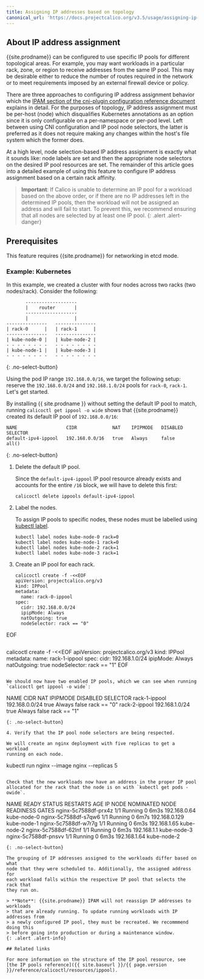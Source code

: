 ```yaml
---
title: Assigning IP addresses based on topology
canonical_url: 'https://docs.projectcalico.org/v3.5/usage/assigning-ip-addresses-topology'
---
```


## About IP address assignment

{{site.prodname}} can be configured to use specific IP pools for different
topological areas. For example, you may want workloads in a particular rack,
zone, or region to receive addresses from the same IP pool. This may be
desirable either to reduce the number of routes required in the network or to
meet requirements imposed by an external firewall device or policy.

There are three approaches to configuring IP address assignment behavior which
the [IPAM section of the cni-plugin configuration reference
document]({{site.baseurl}}/{{page.version}}/reference/cni-plugin/configuration#ipam)
explains in detail. For the purposes of topology, IP address
assignment must be per-host (node) which disqualifies Kubernetes annotations
as an option since it is only configurable on a per-namespace or per-pod level.
Left between using CNI configuration and IP pool node selectors, the
latter is preferred as it does not require making any changes within the
host's file system which the former does.

At a high level, node selection-based IP address assignment is exactly what it
sounds like: node labels are set and then the appropriate node selectors
on the desired IP pool resources are set. The remainder of this article goes
into a detailed example of using this feature to configure IP address
assignment based on a certain rack affinity.

> **Important**: If Calico is unable to determine an IP pool for a workload
> based on the above order, or if there are no IP addresses left in the
> determined IP pools, then the workload will not be assigned an address and
> will fail to start. To prevent this, we recommend ensuring that all nodes are
> selected by at least one IP pool.
{: .alert .alert-danger}

## Prerequisites

This feature requires {{site.prodname}} for networking in etcd mode.

### Example: Kubernetes

In this example, we created a cluster with four nodes across two racks
(two nodes/rack). Consider the following:

```
       -------------------
       |    router       |
       -------------------
       |                 |
---------------   ---------------
| rack-0      |   | rack-1      |
---------------   ---------------
| kube-node-0 |   | kube-node-2 |
- - - - - - - -   - - - - - - - -
| kube-node-1 |   | kube-node-3 |
- - - - - - - -   - - - - - - - -
```
{: .no-select-button}

Using the pod IP range `192.168.0.0/16`, we target the following setup: reserve
the `192.168.0.0/24` and `192.168.1.0/24` pools for `rack-0`, `rack-1`. Let's
get started.


By installing {{ site.prodname }} without setting the default IP pool to match,
running `calicoctl get ippool -o wide` shows that {{site.prodname}} created its
default IP pool of `192.168.0.0/16`:

```
NAME                  CIDR             NAT    IPIPMODE   DISABLED   SELECTOR
default-ipv4-ippool   192.168.0.0/16   true   Always     false      all()
```
{: .no-select-button}

1. Delete the default IP pool.

   Since the `default-ipv4-ippool` IP pool resource already exists and accounts
   for the entire `/16` block, we will have to delete this first:

   ```
   calicoctl delete ippools default-ipv4-ippool
   ```

2. Label the nodes.

   To assign IP pools to specific nodes, these nodes must be labelled
   using [kubectl label](https://kubernetes.io/docs/tasks/configure-pod-container/assign-pods-nodes/#add-a-label-to-a-node).

   ```
   kubectl label nodes kube-node-0 rack=0
   kubectl label nodes kube-node-1 rack=0
   kubectl label nodes kube-node-2 rack=1
   kubectl label nodes kube-node-3 rack=1
   ```

3. Create an IP pool for each rack.

   ```
   calicoctl create -f -<<EOF
   apiVersion: projectcalico.org/v3
   kind: IPPool
   metadata:
     name: rack-0-ippool
   spec:
     cidr: 192.168.0.0/24
     ipipMode: Always
     natOutgoing: true
     nodeSelector: rack == "0"
EOF
   ```

   ```
   calicoctl create -f -<<EOF
   apiVersion: projectcalico.org/v3
   kind: IPPool
   metadata:
     name: rack-1-ippool
   spec:
     cidr: 192.168.1.0/24
     ipipMode: Always
     natOutgoing: true
     nodeSelector: rack == "1"
EOF
   ```

   We should now have two enabled IP pools, which we can see when running
   `calicoctl get ippool -o wide`:

   ```
   NAME                  CIDR             NAT    IPIPMODE   DISABLED   SELECTOR
   rack-1-ippool         192.168.0.0/24   true   Always     false      rack == "0"
   rack-2-ippool         192.168.1.0/24   true   Always     false      rack == "1"
   ```
   {: .no-select-button}

4. Verify that the IP pool node selectors are being respected.

   We will create an nginx deployment with five replicas to get a workload
   running on each node.

   ```
   kubectl run nginx --image nginx --replicas 5
   ```

   Check that the new workloads now have an address in the proper IP pool
   allocated for the rack that the node is on with `kubectl get pods -owide`.

   ```
   NAME                   READY   STATUS    RESTARTS   AGE    IP             NODE          NOMINATED NODE   READINESS GATES
   nginx-5c7588df-prx4z   1/1     Running   0          6m3s   192.168.0.64   kube-node-0   <none>           <none>
   nginx-5c7588df-s7qw6   1/1     Running   0          6m7s   192.168.0.129  kube-node-1   <none>           <none>
   nginx-5c7588df-w7r7g   1/1     Running   0          6m3s   192.168.1.65   kube-node-2   <none>           <none>
   nginx-5c7588df-62lnf   1/1     Running   0          6m3s   192.168.1.1    kube-node-3   <none>           <none>
   nginx-5c7588df-pnsvv   1/1     Running   0          6m3s   192.168.1.64   kube-node-2   <none>           <none>
   ```
   {: .no-select-button}

   The grouping of IP addresses assigned to the workloads differ based on what
   node that they were scheduled to. Additionally, the assigned address for
   each workload falls within the respective IP pool that selects the rack that
   they run on.

> **Note**: {{site.prodname}} IPAM will not reassign IP addresses to workloads
> that are already running. To update running workloads with IP addresses from
> a newly configured IP pool, they must be recreated. We recommmend doing this
> before going into production or during a maintenance window.
{: .alert .alert-info}

## Related links

For more information on the structure of the IP pool resource, see
[the IP pools reference]({{ site.baseurl }}/{{ page.version }}/reference/calicoctl/resources/ippool).
